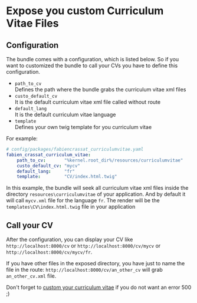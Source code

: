 # Expose you custom Curriculum Vitae Files

## Configuration

The bundle comes with a configuration, which is listed below.
So if you want to customized the bundle to call your CVs you have to define this configuration.

* ```path_to_cv```  
  Defines the path where the bundle grabs the curriculum vitae xml files
* ```custo_default_cv```  
  It is the default curriculum vitae xml file called without route
* ```default_lang```  
  It is the default curriculum vitae language
* ```template```  
  Defines your own twig template for you curriculum vitae

For example:

``` yml
# config/packages/fabiencrassat_curriculumvitae.yaml
fabien_crassat_curriculum_vitae:
    path_to_cv:       "%kernel.root_dir%/resources/curriculumvitae"
    custo_default_cv: "mycv"
    default_lang:     "fr"
    template:         "CV/index.html.twig"
```

In this example, the bundle will seek all curriculum vitae xml files inside the directory ```resources\curriculumvitae``` of your application. And by default it will call ```mycv.xml``` file for the language ```fr```. The render will be the ```templates\CV\index.html.twig``` file in your application

## Call your CV

After the configuration, you can display your CV like `http://localhost:8000/cv` or `http://localhost:8000/cv/mycv` or `http://localhost:8000/cv/mycv/fr`.

If you have other files in the exposed directory, you have just to name the file in the route: `http://localhost:8000/cv/an_other_cv` will grab `an_other_cv.xml` file.

Don't forget to [custom your curriculum vitae](https://github.com/fabiencrassat/CurriculumVitaeBundle/blob/master/Resources/doc/custom_cv_file.md) if you do not want an error 500 ;)
